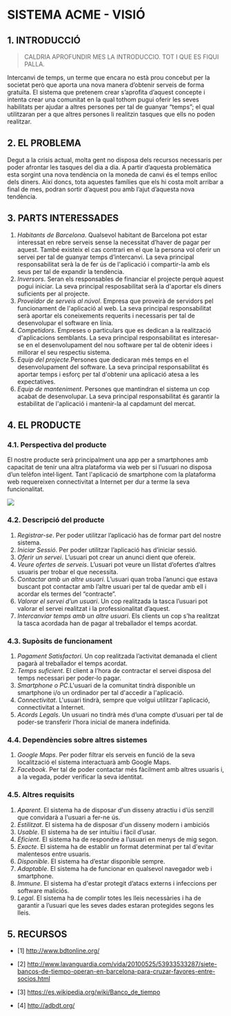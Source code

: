 ﻿# **SISTEMA ACME - VISIÓ** #

## **1. INTRODUCCIÓ** ##

> CALDRIA APROFUNDIR MES LA INTRODUCCIO. TOT I QUE ES FIQUI PALLA.

Intercanvi de temps, un terme que encara no està prou concebut per la societat però que aporta una nova manera d’obtenir serveis de forma gratuïta. El sistema que pretenem crear s’aprofita d’aquest concepte i intenta crear una comunitat en la qual tothom pugui oferir les seves habilitats per ajudar a altres persones per tal de guanyar “temps”; el qual utilitzaran per a que altres persones li realitzin tasques que ells no poden realitzar.


## **2. EL PROBLEMA** ##

Degut a la crisis actual, molta gent no disposa dels recursos necessaris per poder afrontar les tasques del dia a dia. A partir d’aquesta problemàtica esta sorgint una nova tendència on la moneda de canvi és el temps enlloc dels diners.
Així doncs, tota aquestes famílies que els hi costa molt arribar a final de mes, podran sortir d’aquest pou amb l’ajut d’aquesta nova tendència.


## **3. PARTS INTERESSADES** ##

1. *Habitants de Barcelona*. Qualsevol habitant de Barcelona pot estar interessat en rebre serveis sense la necessitat d’haver de pagar per aquest. També existeix el cas contrari en el que la persona vol oferir un servei per tal de guanyar temps d’intercanvi. La seva principal responsabilitat serà la de fer ús de l'aplicació i compartir-la amb els seus per tal de expandir la tendència.
2. *Inversors*. Seran els responsables de financiar el projecte perquè aquest pogui iniciar. La seva principal resposabilitat serà la d'aportar els diners suficients per al projecte.
3. *Proveïdor de serveis al núvol*. Empresa que proveirà de servidors pel funcionament de l'aplicació al web. La seva principal responsabilitat serà aportar els coneixements requerits i necessaris per tal de desenvolupar el software en línia.
4. *Competidors*. Empreses o particulars que es dedican a la realització d'aplicacions semblants. La seva principal responsabilitat es interesar-se en el desenvolupament del nou software per tal de obtenir idees i millorar el seu respectiu sistema.
5. *Equip del projecte*.Persones que dedicaran més temps en el desenvolupament del software. La seva principal responsabilitat és aportar temps i esforç per tal d'obtenir una aplicació atesa a les expectatives.
6. *Equip de manteniment*. Persones que mantindran el sistema un cop acabat de desenvolupar. La seva principal responsabilitat és garantir la estabilitat de l'aplicació i mantenir-la al capdamunt del mercat.


## **4. EL PRODUCTE** ##

### 4.1. Perspectiva del producte ###

El nostre producte serà principalment una app per a smartphones amb capacitat de tenir una altra plataforma via web per si l’usuari no disposa d’un telèfon intel·ligent. Tant l'aplicació de smartphone com la plataforma web requereixen connectivitat a Internet per dur a terme la seva funcionalitat.


![](https://bytebucket.org/AlbertSuarez/gps-up-23/raw/f668b680c968b541343053a34d5b709dab9b8307/EsquemaDeConnectivitat.png?token=891404488748cc49d6008dbe4357e692ccfcf83d)

### 4.2. Descripció del producte ###

1. *Registrar-se*. Per poder utilitzar l’aplicació has de formar part del nostre sistema. 
2. *Iniciar Sessió*. Per poder utilitzar l’aplicació has d’iniciar sessió. 
3. *Oferir un servei*. L’usuari pot crear un anunci dient que ofereix.
4. *Veure ofertes de serveis*. L’usuari pot veure un llistat d’ofertes d’altres usuaris per trobar el que necessita.
5. *Contactar amb un altre usuari*. L’usuari quan troba l’anunci que estava buscant pot contactar amb l’altre usuari per tal de quedar amb ell i acordar els termes del “contracte”.
6. *Valorar el servei d’un usuari*. Un cop realitzada la tasca l’usuari pot valorar el servei realitzat i la professionalitat d’aquest.
7. *Intercanviar temps amb un altre usuari*. Els clients un cop s’ha realitzat la tasca acordada han de pagar al treballador el temps acordat.

 
### 4.3. Supòsits de funcionament ###

1. *Pagament Satisfactori*. Un cop realitzada l’activitat demanada el client pagarà al treballador el temps acordat.
2. *Temps suficient*. El client a l’hora de contractar el servei disposa del temps necessari per poder-lo pagar.
3. *Smartphone o PC*.L'usuari de la comunitat tindrà disponible un smartphone i/o un ordinador per tal d'accedir a l'aplicació.
4. *Connectivitat*. L'usuari tindrà, sempre que volgui utilitzar l'aplicació, connectivitat a Internet.
5. *Acords Legals*. Un usuari no tindrà més d’una compte d’usuari per tal de poder-se transferir l’hora inicial de manera indefinida.
 
### 4.4. Dependències sobre altres sistemes ###

1. *Google Maps*. Per poder filtrar els serveis en funció de la seva localització el sistema interactuarà amb Google Maps.
2. *Facebook*. Per tal de poder contactar més fàcilment amb altres usuaris i, a la vegada, poder verificar la seva identitat.
  
### 4.5. Altres requisits ###

1. *Aparent*. El sistema ha de disposar d'un disseny atractiu i d’ús senzill que convidarà a l'usuari a fer-ne ús.
2. *Estilitzat*. El sistema ha de disposar d'un disseny modern i ambiciós
3. *Usable*. El sistema ha de ser intuïtiu i fàcil d’usar.
4. *Eficient*. El sistema ha de respondre a l’usuari en menys de mig segon.
5. *Exacte*. El sistema ha de establir un format determinat per tal d'evitar malentesos entre usuaris.
6. *Disponible*. El sistema ha d’estar disponible sempre.
7. *Adaptable*. El sistema ha de funcionar en qualsevol navegador web i smartphone.
8. *Immune*. El sistema ha d'estar protegit d’atacs externs i infeccions per software maliciós.
9. *Legal*. El sistema ha de complir totes les lleis necessàries i ha de garantir a l’usuari que les seves dades estaran protegides segons les lleis.

## **5. RECURSOS** ##

* [1] http://www.bdtonline.org/

* [2] http://www.lavanguardia.com/vida/20100525/53933533287/siete-bancos-de-tiempo-operan-en-barcelona-para-cruzar-favores-entre-socios.html

* [3] https://es.wikipedia.org/wiki/Banco_de_tiempo

* [4] http://adbdt.org/
